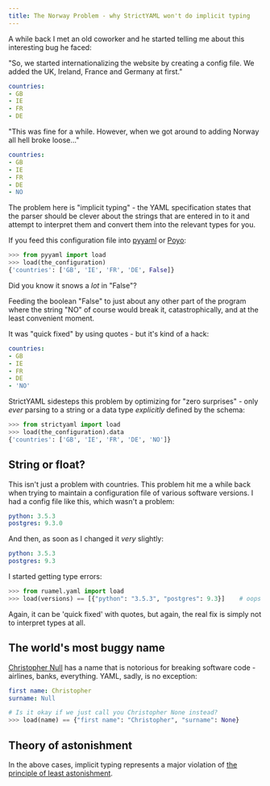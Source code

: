 ```yaml
---
title: The Norway Problem - why StrictYAML won't do implicit typing
---
```


A while back I met an old coworker and he started telling me about this
interesting bug he faced:

"So, we started internationalizing the website by creating a config
file. We added the UK, Ireland, France and Germany at first."

```yaml
countries:
- GB
- IE
- FR
- DE
```

"This was fine for a while. However, when we got around to adding
Norway all hell broke loose..."

```yaml
countries:
- GB
- IE
- FR
- DE
- NO
```

The problem here is "implicit typing" - the YAML specification states that
the parser should be clever about the strings that are entered in to it and
attempt to interpret them and convert them into the relevant types for you.

If you feed this configuration file into [pyyaml](http://pyyaml.org) or [Poyo](https://github.com/hackebrot/poyo):

```python
>>> from pyyaml import load
>>> load(the_configuration)
{'countries': ['GB', 'IE', 'FR', 'DE', False]}
```

Did you know it snows a *lot* in "False"?

Feeding the boolean "False" to just about any other part
of the program where the string "NO" of course would break it,
catastrophically, and at the least convenient moment.

It was "quick fixed" by using quotes - but it's kind of a hack:

```yaml
countries:
- GB
- IE
- FR
- DE
- 'NO'
```

StrictYAML sidesteps this problem by optimizing for "zero surprises" -
only *ever* parsing to a string or a data type *explicitly* defined
by the schema:

```python
>>> from strictyaml import load
>>> load(the_configuration).data
{'countries': ['GB', 'IE', 'FR', 'DE', 'NO']}
```


## String or float?

This isn't just a problem with countries. This problem hit me a while back when
trying to maintain a configuration file of various software versions. I had
a config file like this, which wasn't a problem:

```yaml
python: 3.5.3
postgres: 9.3.0
```

And then, as soon as I changed it *very* slightly:

```yaml
python: 3.5.3
postgres: 9.3
```

I started getting type errors:


```python
>>> from ruamel.yaml import load
>>> load(versions) == [{"python": "3.5.3", "postgres": 9.3}]    # oops those *both* should have been strings
```

Again, it can be 'quick fixed' with quotes, but again, the real fix
is simply not to interpret types at all.

## The world's most buggy name

[Christopher Null](http://www.wired.com/2015/11/null) has a name that is notorious for breaking
software code - airlines, banks, everything. YAML, sadly, is no exception:

```yaml
first name: Christopher
surname: Null
```

```python
# Is it okay if we just call you Christopher None instead?
>>> load(name) == {"first name": "Christopher", "surname": None}
```

## Theory of astonishment

In the above cases, implicit typing represents a major violation of [the principle of least astonishment](https://en.wikipedia.org/wiki/Principle_of_least_astonishment).
